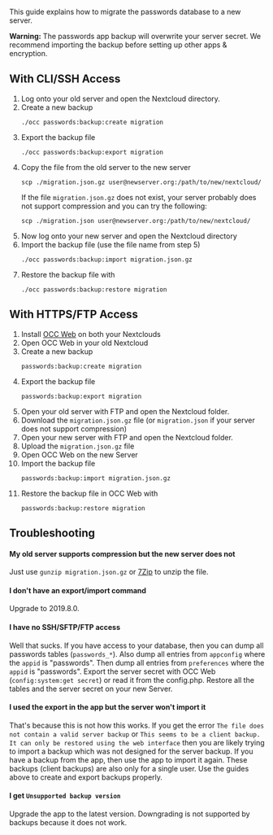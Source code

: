 This guide explains how to migrate the passwords database to a new server.

**Warning:** The passwords app backup will overwrite your server secret.
We recommend importing the backup before setting up other apps & encryption.

## With CLI/SSH Access
1. Log onto your old server and open the Nextcloud directory.
2. Create a new backup
    ```
    ./occ passwords:backup:create migration
    ```
3. Export the backup file
    ```
    ./occ passwords:backup:export migration
    ```
4. Copy the file from the old server to the new server
    ```
    scp ./migration.json.gz user@newserver.org:/path/to/new/nextcloud/
    ```
    If the file `migration.json.gz` does not exist, your server probably does not support compression and you can try the following:
    ```
    scp ./migration.json user@newserver.org:/path/to/new/nextcloud/
    ```
5. Now log onto your new server and open the Nextcloud directory
6. Import the backup file (use the file name from step 5)
    ```
    ./occ passwords:backup:import migration.json.gz
    ```
7. Restore the backup file with
    ```
    ./occ passwords:backup:restore migration
    ```
    
## With HTTPS/FTP Access
1. Install [OCC Web](https://apps.nextcloud.com/apps/occweb) on both your Nextclouds
2. Open OCC Web in your old Nextcloud
3. Create a new backup
    ```
    passwords:backup:create migration
    ```
4. Export the backup file
    ```
    passwords:backup:export migration
    ```
5. Open your old server with FTP and open the Nextcloud folder.
6. Download the `migration.json.gz` file (or `migration.json` if your server does not support compression)
7. Open your new server with FTP and open the Nextcloud folder.
8. Upload the `migration.json.gz` file
9. Open OCC Web on the new Server
10. Import the backup file
    ```
    passwords:backup:import migration.json.gz
    ```
11. Restore the backup file in OCC Web with
    ```
    passwords:backup:restore migration
    ```
    
## Troubleshooting

#### My old server supports compression but the new server does not
Just use `gunzip migration.json.gz` or [7Zip](https://7-zip.org/) to unzip the file.

#### I don't have an export/import command
Upgrade to 2019.8.0.

#### I have no SSH/SFTP/FTP access
Well that sucks. 
If you have access to your database, then you can dump all passwords tables (`passwords_*`). 
Also dump all entries from `appconfig` where the `appid` is "passwords".
Then dump all entries from `preferences` where the `appid` is "passwords".
Export the server secret with OCC Web (`config:system:get secret`) or read it from the config.php.
Restore all the tables and the server secret on your new Server. 

#### I used the export in the app but the server won't import it
That's because this is not how this works.
If you get the error `The file does not contain a valid server backup` or
`This seems to be a client backup. It can only be restored using the web interface`
then you are likely trying to import a backup which was not designed for the server backup.
If you have a backup from the app, then use the app to import it again.
These backups (client backups) are also only for a single user.
Use the guides above to create and export backups properly.

#### I get `Unsupported backup version`
Upgrade the app to the latest version.
Downgrading is not supported by backups because it does not work.